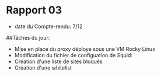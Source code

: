 # Rapport 03

- date du Compte-rendu: 7/12

##Tâches du jour:

- Mise en place du proxy déployé sous une VM Rocky Linux
- Modification du fichier de configuation de Squid:
- Création d'une liste de sites bloqués
- Création d'une whitelist
